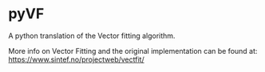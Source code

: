 # pyVF

A python translation of the Vector fitting algorithm.

More info on Vector Fitting and the original implementation can be found at:
<https://www.sintef.no/projectweb/vectfit/>
